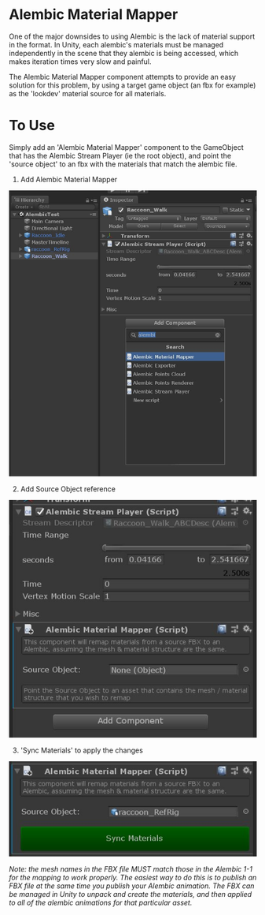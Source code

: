 # Alembic Material Mapper

One of the major downsides to using Alembic is the lack of material support in the format. In Unity, each alembic's materials must be managed independently in the scene that they alembic is being accessed, which makes iteration times very slow and painful.

The Alembic Material Mapper component attempts to provide an easy solution for this problem, by using a target game object (an fbx for example) as the 'lookdev' material source for all materials. 

# To Use
Simply add an 'Alembic Material Mapper' component to the GameObject that has the Alembic Stream Player (ie the root object), and point the 'source object' to an fbx with the materials that match the alembic file.

1) Add Alembic Material Mapper

![Add Alembic Material Mapper](images/AlembicMaterialMapper.png)

2) Add Source Object reference

![Add Source Object](images/AMM_Component.png)

3) 'Sync Materials' to apply the changes

![Sync Materials](images/AMM_SyncMaterials.png)

*Note: the mesh names in the FBX file MUST match those in the Alembic 1-1 for the mapping to work properly. The easiest way to do this is to publish an FBX file at the same time you publish your Alembic animation. The FBX can be managed in Unity to unpack and create the materials, and then applied to all of the alembic animations for that particular asset.*



